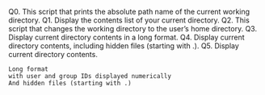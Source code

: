 Q0. This script that prints the absolute path name of the current working directory.
Q1. Display the contents list of your current directory.
Q2. This script that changes the working directory to the user’s home directory.
Q3. Display current directory contents in a long format.
Q4. Display current directory contents, including hidden files (starting with .).
Q5. Display current directory contents.

    Long format
    with user and group IDs displayed numerically
    And hidden files (starting with .)

